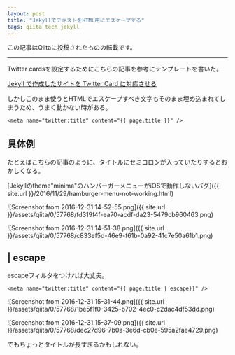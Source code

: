 ```yaml
---
layout: post
title: "JekyllでテキストをHTML用にエスケープする"
tags: qiita tech jekyll
---
```

この記事はQiitaに投稿されたものの転載です。

---
Twitter cardsを設定するためにこちらの記事を参考にテンプレートを書いた。

[Jekyll で作成したサイトを Twitter Card に対応させる](http://blog.kakeragames.com/2015/12/15/twitter-card-with-jekyll.html)

しかしこのまま使うとHTMLでエスケープすべき文字もそのまま埋め込まれてしまうため、うまく動かない時がある。

```html:うまく動かないパターン
<meta name="twitter:title" content="{{ page.title }}" />
```

## 具体例

たとえばこちらの記事のように、タイトルにセミコロンが入っていたりするとおかしくなる。

[Jekyllのtheme"minima"のハンバーガーメニューがiOSで動作しないバグ]({{ site.url }}/2016/11/29/hamburger-menu-not-working.html)

![Screenshot from 2016-12-31 14-52-55.png]({{ site.url }}/assets/qiita/0/57768/fd319f4f-ea70-acdf-da23-5479cb960463.png)

![Screenshot from 2016-12-31 14-51-38.png]({{ site.url }}/assets/qiita/0/57768/c833ef5d-46e9-f61b-0a92-41c7e50a61b1.png)

## | escape

escapeフィルタをつければ大丈夫。

```html:修正
<meta name="twitter:title" content="{{ page.title | escape}}" />
```

![Screenshot from 2016-12-31 15-31-44.png]({{ site.url }}/assets/qiita/0/57768/1be5f1f0-3425-b702-4ec0-c2dac4df53dd.png)

![Screenshot from 2016-12-31 15-37-09.png]({{ site.url }}/assets/qiita/0/57768/dec27d96-7b0a-3e6d-cb0e-595a2fae4729.png)

でもちょっとタイトルが長すぎるかもしれない。
